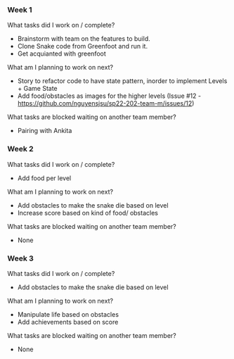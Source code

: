 
### Week 1

What tasks did I work on / complete?
- Brainstorm with team on the features to build. 
- Clone Snake code from Greenfoot and run it.
- Get acquianted with greenfoot

What am I planning to work on next?
- Story to refactor code to have state pattern, inorder to implement Levels + Game State
- Add food/obstacles as images for the higher levels (Issue #12 - https://github.com/nguyensjsu/sp22-202-team-m/issues/12)

What tasks are blocked waiting on another team member?
- Pairing with Ankita

### Week 2

What tasks did I work on / complete?
- Add food per level

What am I planning to work on next?
- Add obstacles to make the snake die based on level
- Increase score based on kind of food/ obstacles

What tasks are blocked waiting on another team member?
- None

### Week 3

What tasks did I work on / complete?
- Add obstacles to make the snake die based on level

What am I planning to work on next?
- Manipulate life based on obstacles
- Add achievements based on score 

What tasks are blocked waiting on another team member?
- None

